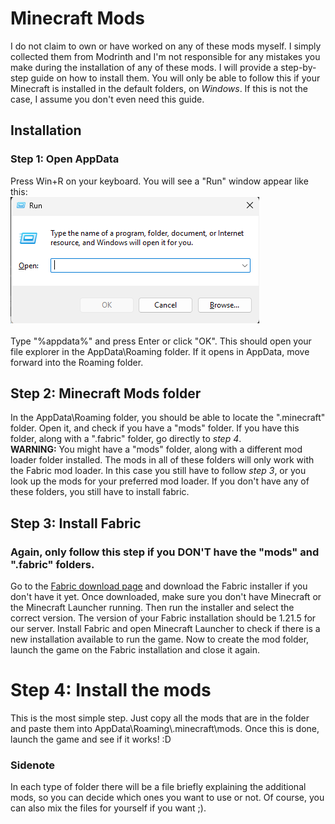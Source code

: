 # Minecraft Mods

I do not claim to own or have worked on any of these mods myself. I simply collected them from Modrinth and I'm not responsible for any mistakes you make during the installation of any of these mods. I will provide a step-by-step guide on how to install them. You will only be able to follow this if your Minecraft is installed in the default folders, on _Windows_. If this is not the case, I assume you don't even need this guide.

## Installation

### Step 1: Open AppData

Press Win+R on your keyboard. You will see a "Run" window appear like this:\
![Run Window](ignore/runwindow.png)\
\
Type "%appdata%" and press Enter or click "OK". This should open your file explorer in the AppData\Roaming folder. If it opens in AppData, move forward into the Roaming folder.

## Step 2: Minecraft Mods folder

In the AppData\Roaming folder, you should be able to locate the ".minecraft" folder. Open it, and check if you have a "mods" folder. If you have this folder, along with a ".fabric" folder, go directly to _step 4_.\
**WARNING:** You might have a "mods" folder, along with a different mod loader folder installed. The mods in all of these folders will only work with the Fabric mod loader. In this case you still have to follow _step 3_, or you look up the mods for your preferred mod loader. If you don't have any of these folders, you still have to install fabric.

## Step 3: Install Fabric

### Again, only follow this step if you **DON'T** have the "mods" and ".fabric" folders.

Go to the [Fabric download page](https://fabricmc.net/) and download the Fabric installer if you don't have it yet. Once downloaded, make sure you don't have Minecraft or the Minecraft Launcher running. Then run the installer and select the correct version. The version of your Fabric installation should be 1.21.5 for our server. Install Fabric and open Minecraft Launcher to check if there is a new installation available to run the game. Now to create the mod folder, launch the game on the Fabric installation and close it again.

# Step 4: Install the mods

This is the most simple step. Just copy all the mods that are in the folder and paste them into AppData\Roaming\\.minecraft\mods. Once this is done, launch the game and see if it works! :D

### Sidenote

In each type of folder there will be a file briefly explaining the additional mods, so you can decide which ones you want to use or not. Of course, you can also mix the files for yourself if you want ;).
